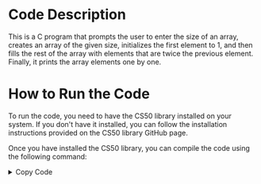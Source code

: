 # Code Description
This is a C program that prompts the user to enter the size of an array, creates an array of the given size, initializes the first element to 1, and then fills the rest of the array with elements that are twice the previous element. Finally, it prints the array elements one by one.

# How to Run the Code
To run the code, you need to have the CS50 library installed on your system. If you don't have it installed, you can follow the installation instructions provided on the CS50 library GitHub page.

Once you have installed the CS50 library, you can compile the code using the following command:
<details>
<summary>Copy Code</summary>

```sh
gcc -o program program.c -lcs50
<copy-button>
</details>
```

After compiling the code, you can run the program using the following command:
<details>
<summary>Copy Code</summary>

```sh
./program
<copy-button>
</details>
```

When you run the program, it will prompt you to enter the size of the array. After entering the size, it will create the array, fill it with elements that are twice the previous element, and then print the elements one by one.

# Example Input/Output
Enter size off array: 6
1 2 4 8 16 32

# Note
- The program does not perform any error checking on the user input. If the user enters an invalid size for the array (e.g., a negative number or a non-integer), the - program will still create an array of the specified size, which may cause unexpected behavior.
- The program may also produce unexpected behavior if the size of the array is very large and causes the program to run out of memory.

